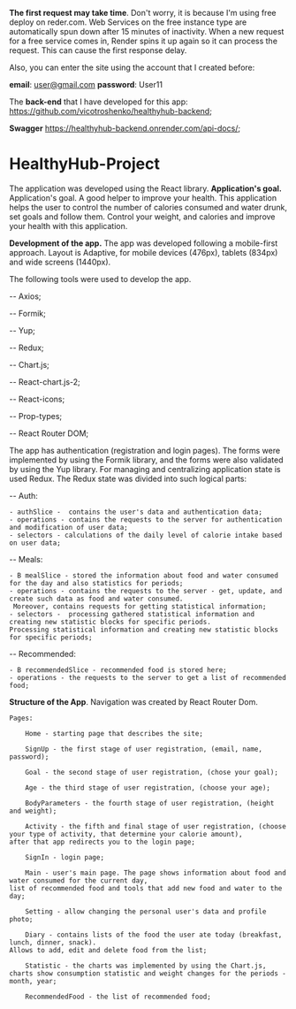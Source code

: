 **The first request may take time**. Don't worry, it is because I'm using free deploy on reder.com. Web Services on the free instance type are automatically spun down after 15 minutes of inactivity. When a new request for a free service comes in, Render spins it up again so it can process the request. This can cause the first response delay.

Also, you can enter the site using the account that I created before:

**email**: user@gmail.com
**password**: User11

The **back-end** that I have developed for this app: https://github.com/vicotroshenko/healthyhub-backend;

**Swagger** https://healthyhub-backend.onrender.com/api-docs/;

# HealthyHub-Project

The application was developed using the React library.
**Application's goal.**
Application's goal. A good helper to improve your health. This application helps the user to control the number of calories consumed and water drunk, set goals and follow them. Control your weight, and calories and improve your health with this application.

**Development of the app.**
The app was developed following a mobile-first approach. Layout is Adaptive, for mobile devices (476px), tablets (834px) and wide screens (1440px).

The following tools were used to develop the app.

-- Axios;

-- Formik;

-- Yup;

-- Redux;

-- Chart.js;

-- React-chart.js-2;

-- React-icons;

-- Prop-types;

-- React Router DOM;

The app has authentication (registration and login pages). The forms were implemented by using the Formik library, and the forms were also validated by using the Yup library. For managing and centralizing application state is used Redux. The Redux state was divided into such logical parts:

-- Auth:

    - authSlice -  contains the user's data and authentication data;
    - operations - contains the requests to the server for authentication and modification of user data;
    - selectors - calculations of the daily level of calorie intake based on user data;

-- Meals:

    - В mealSlice - stored the information about food and water consumed for the day and also statistics for periods;
    - operations - contains the requests to the server - get, update, and create such data as food and water consumed.
     Moreover, contains requests for getting statistical information;
    - selectors -  processing gathered statistical information and creating new statistic blocks for specific periods.                                                                                   Processing statistical information and creating new statistic blocks for specific periods;

-- Recommended:

    - В recommendedSlice - recommended food is stored here;
    - operations - the requests to the server to get a list of recommended food;

**Structure of the App**. Navigation was created by React Router Dom.

    Pages:

    	Home - starting page that describes the site;

    	SignUp - the first stage of user registration, (email, name, password);

    	Goal - the second stage of user registration, (chose your goal);

    	Age - the third stage of user registration, (choose your age);

    	BodyParameters - the fourth stage of user registration, (height and weight);

    	Activity - the fifth and final stage of user registration, (choose your type of activity, that determine your calorie amount),                                                                     after that app redirects you to the login page;

    	SignIn - login page;

    	Main - user's main page. The page shows information about food and water consumed for the current day,                                                                                             list of recommended food and tools that add new food and water to the day;

    	Setting - allow changing the personal user's data and profile photo;

    	Diary - contains lists of the food the user ate today (breakfast, lunch, dinner, snack).                                                                                                           Allows to add, edit and delete food from the list;

    	Statistic - the charts was implemented by using the Chart.js,                                                                                                                                       charts show consumption statistic and weight changes for the periods - month, year;

    	RecommendedFood - the list of recommended food;
